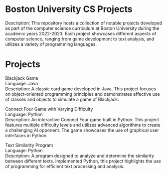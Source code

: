 # Boston University CS Projects

Description:
This repository hosts a collection of notable projects developed as part of the computer science curriculum at Boston University during the academic years 2022-2023. Each project showcases different aspects of computer science, ranging from game development to text analysis, and utilizes a variety of programming languages.

# Projects

Blackjack Game
<br>
Language: Java
<br>
Description: A classic card game developed in Java. This project focuses on object-oriented programming principles and demonstrates effective use of classes and objects to simulate a game of Blackjack.

Connect Four Game with Varying Difficulty
<br>
Language: Python
<br>
Description: An interactive Connect Four game built in Python. This project features multiple difficulty levels and utilizes advanced algorithms to create a challenging AI opponent. The game showcases the use of graphical user interfaces in Python.

Text Similarity Program
<br>
Language: Python
<br>
Description: A program designed to analyze and determine the similarity between different texts. Implemented Python, this project highlights the use of programming for efficient text processing and analysis.

